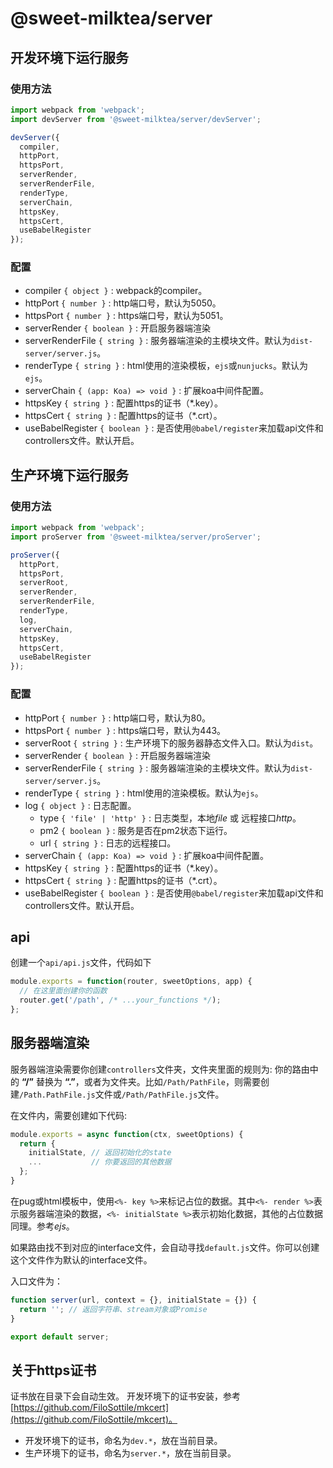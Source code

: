 # @sweet-milktea/server

## 开发环境下运行服务

### 使用方法

```javascript
import webpack from 'webpack';
import devServer from '@sweet-milktea/server/devServer';

devServer({
  compiler,
  httpPort,
  httpsPort,
  serverRender,
  serverRenderFile,
  renderType,
  serverChain,
  httpsKey,
  httpsCert,
  useBabelRegister
});
```

### 配置

* compiler `{ object }` : webpack的compiler。
* httpPort `{ number }` : http端口号，默认为5050。
* httpsPort `{ number }` : https端口号，默认为5051。
* serverRender `{ boolean }` : 开启服务器端渲染
* serverRenderFile `{ string }` : 服务器端渲染的主模块文件。默认为`dist-server/server.js`。
* renderType `{ string }` : html使用的渲染模板，`ejs`或`nunjucks`。默认为`ejs`。
* serverChain `{ (app: Koa) => void }` : 扩展koa中间件配置。
* httpsKey `{ string }` : 配置https的证书（*.key）。
* httpsCert `{ string }` : 配置https的证书（*.crt）。
* useBabelRegister `{ boolean }` : 是否使用`@babel/register`来加载api文件和controllers文件。默认开启。

## 生产环境下运行服务

### 使用方法

```javascript
import webpack from 'webpack';
import proServer from '@sweet-milktea/server/proServer';

proServer({
  httpPort,
  httpsPort,
  serverRoot,
  serverRender,
  serverRenderFile,
  renderType,
  log,
  serverChain,
  httpsKey,
  httpsCert,
  useBabelRegister
});
```

### 配置

* httpPort `{ number }` : http端口号，默认为80。
* httpsPort `{ number }` : https端口号，默认为443。
* serverRoot `{ string }` : 生产环境下的服务器静态文件入口。默认为`dist`。
* serverRender `{ boolean }` : 开启服务器端渲染
* serverRenderFile `{ string }` : 服务器端渲染的主模块文件。默认为`dist-server/server.js`。
* renderType `{ string }` : html使用的渲染模板。默认为`ejs`。
* log `{ object }` : 日志配置。
  * type `{ 'file' | 'http' }` : 日志类型，本地*file* 或 远程接口*http*。
  * pm2 `{ boolean }` : 服务是否在pm2状态下运行。
  * url `{ string }` : 日志的远程接口。
* serverChain `{ (app: Koa) => void }` : 扩展koa中间件配置。
* httpsKey `{ string }` : 配置https的证书（*.key）。
* httpsCert `{ string }` : 配置https的证书（*.crt）。
* useBabelRegister `{ boolean }` : 是否使用`@babel/register`来加载api文件和controllers文件。默认开启。

## api

创建一个`api/api.js`文件，代码如下
```javascript
module.exports = function(router, sweetOptions, app) {
  // 在这里面创建你的函数
  router.get('/path', /* ...your_functions */);
};
```

## 服务器端渲染

服务器端渲染需要你创建`controllers`文件夹，文件夹里面的规则为: 你的路由中的 **“/”** 替换为 **“.”**，或者为文件夹。比如`/Path/PathFile`，则需要创建`/Path.PathFile.js`文件或`/Path/PathFile.js`文件。   

在文件内，需要创建如下代码:

```javascript
module.exports = async function(ctx, sweetOptions) {
  return {
    initialState, // 返回初始化的state
    ...           // 你要返回的其他数据
  };
}
```

在pug或html模板中，使用`<%- key %>`来标记占位的数据。其中`<%- render %>`表示服务器端渲染的数据，`<%- initialState %>`表示初始化数据，其他的占位数据同理。参考*ejs*。   

如果路由找不到对应的interface文件，会自动寻找`default.js`文件。你可以创建这个文件作为默认的interface文件。

入口文件为：

```javascript
function server(url, context = {}, initialState = {}) {
  return ''; // 返回字符串、stream对象或Promise
}

export default server;
```

## 关于https证书

证书放在目录下会自动生效。
开发环境下的证书安装，参考[https://github.com/FiloSottile/mkcert](https://github.com/FiloSottile/mkcert)。

* 开发环境下的证书，命名为`dev.*`，放在当前目录。
* 生产环境下的证书，命名为`server.*`，放在当前目录。